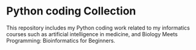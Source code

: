 # Python coding Collection
This repository includes my Python coding work related to my informatics courses such as artificial intelligence in medicine, and Biology Meets Programming: Bioinformatics for Beginners.
